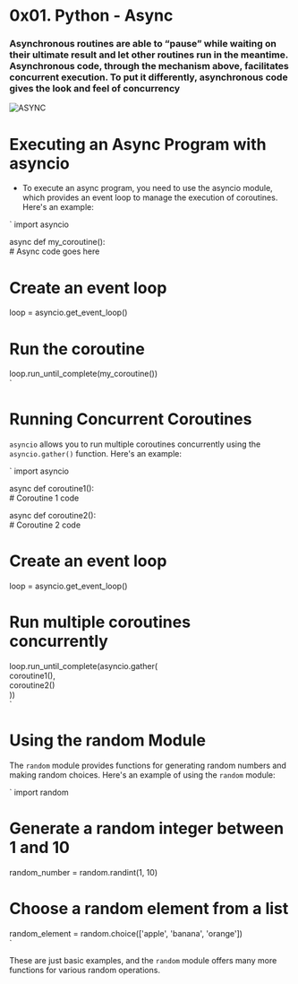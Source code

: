 # 0x01. Python - Async

### Asynchronous routines are able to “pause” while waiting on their ultimate result and let other routines run in the meantime. Asynchronous code, through the mechanism above, facilitates concurrent execution. To put it differently, asynchronous code gives the look and feel of concurrency

![ASYNC](https://user-images.githubusercontent.com/110098940/252291925-3ce833cb-0723-4650-ae3c-7d933663cb34.png)

# Executing an Async Program with asyncio  
- To execute an async program, you need to use the asyncio module, which provides an event loop to manage the execution of coroutines. Here's an example:

`
import asyncio  
 
async def my_coroutine():  
    # Async code goes here  

# Create an event loop  
loop = asyncio.get_event_loop()  

# Run the coroutine  
loop.run_until_complete(my_coroutine())  
`

# Running Concurrent Coroutines  
`asyncio` allows you to run multiple coroutines concurrently using the `asyncio.gather()` function. Here's an example:

`
import asyncio  

async def coroutine1():  
    # Coroutine 1 code  

async def coroutine2():  
    # Coroutine 2 code  

# Create an event loop  
loop = asyncio.get_event_loop()  

# Run multiple coroutines concurrently  
loop.run_until_complete(asyncio.gather(  
    coroutine1(),  
    coroutine2()  
))  
`

# Using the random Module
The `random` module provides functions for generating random numbers and making random choices. Here's an example of using the `random` module:  

`
import random  

# Generate a random integer between 1 and 10  
random_number = random.randint(1, 10)  

# Choose a random element from a list  
random_element = random.choice(['apple', 'banana', 'orange'])  
`

These are just basic examples, and the `random` module offers many more functions for various random operations.
